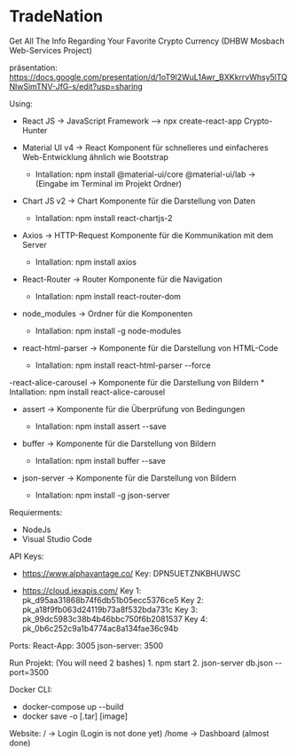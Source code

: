 # TradeNation
Get All The Info Regarding Your Favorite Crypto Currency (DHBW Mosbach Web-Services Project)

präsentation:
https://docs.google.com/presentation/d/1oT9l2WuL1Awr_BXKkrrvWhsy5lTQNlwSimTNV-JfG-s/edit?usp=sharing


Using:
- React JS -> JavaScript Framework
 --> npx create-react-app Crypto-Hunter

- Material UI v4 -> React Komponent für schnelleres und einfacheres Web-Entwicklung ähnlich wie Bootstrap
	* Intallation: npm install @material-ui/core @material-ui/lab    -> (Eingabe im Terminal im Projekt Ordner)

- Chart JS v2 -> Chart Komponente für die Darstellung von Daten
	* Intallation: npm install react-chartjs-2

- Axios -> HTTP-Request Komponente für die Kommunikation mit dem Server
	* Intallation: npm install axios

- React-Router -> Router Komponente für die Navigation
	* Intallation: npm install react-router-dom

- node_modules -> Ordner für die Komponenten
	* Intallation: npm install -g node-modules

- react-html-parser -> Komponente für die Darstellung von HTML-Code
	* Intallation: npm install react-html-parser --force

-react-alice-carousel -> Komponente für die Darstellung von Bildern
	* Intallation: npm install react-alice-carousel 

- assert -> Komponente für die Überprüfung von Bedingungen
	* Intallation: npm install assert --save

- buffer -> Komponente für die Darstellung von Bildern
	* Intallation: npm install buffer --save

- json-server -> Komponente für die Darstellung von Bildern
	* Intallation: npm install -g json-server

Requierments:
- NodeJs
- Visual Studio Code


API Keys:
- https://www.alphavantage.co/
  Key: DPN5UETZNKBHUWSC

- https://cloud.iexapis.com/
  Key 1: pk_d95aa31868b74f6db51b05ecc5376ce5
  Key 2: pk_a18f9fb063d24119b73a8f532bda731c
  Key 3: pk_99dc5983c38b4b46bbc750f6b2081537
  Key 4: pk_0b6c252c9a1b4774ac8a134fae36c94b


Ports: 
	React-App: 3005
	json-server: 3500


Run Projekt: (You will need 2 bashes)
	1. npm start
	2. json-server db.json --port=3500


Docker CLI:
- docker-compose up --build
- docker save -o [.tar] [image]

Website:
  / -> Login   (Login is not done yet)
  /home -> Dashboard (almost done)
